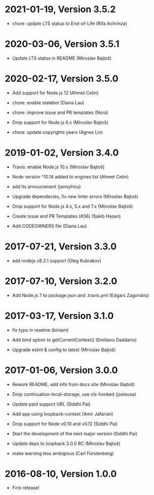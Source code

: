 2021-01-19, Version 3.5.2
=========================

 * chore: update LTS status to End-of-Life (Rifa Achrinza)


2020-03-06, Version 3.5.1
=========================

 * Update LTS status in README (Miroslav Bajtoš)


2020-02-17, Version 3.5.0
=========================

 * Add support for Node.js 12 (Ahmet Cetin)

 * chore: enable stalebot (Diana Lau)

 * chore: improve issue and PR templates (Nora)

 * Drop support for Node.js 6.x (Miroslav Bajtoš)

 * chore: update copyrights years (Agnes Lin)


2019-01-02, Version 3.4.0
=========================

 * Travis: enable Node.js 10.x (Miroslav Bajtoš)

 * Node version ^10.14 added to engines list (Ahmet Cetin)

 * add lts annoucement (jannyHou)

 * Upgrade dependecies, fix new linter errors (Miroslav Bajtoš)

 * Drop support for Node.js 4.x, 5.x and 7.x (Miroslav Bajtoš)

 * Create Issue and PR Templates (#36) (Sakib Hasan)

 * Add CODEOWNERS file (Diana Lau)


2017-07-21, Version 3.3.0
=========================

 * add nodejs v8.2.1 support (Oleg Kubrakov)


2017-07-10, Version 3.2.0
=========================

 * Add Node.js 7 to package.json and .travis.yml (Edgars Zagorskis)


2017-03-17, Version 3.1.0
=========================

 * fix typo in readme (biniam)

 * Add bind option to getCurrentContext() (Emiliano Daddario)

 * Upgrade eslint & config to latest (Miroslav Bajtoš)


2017-01-06, Version 3.0.0
=========================

 * Rework README, add info from docs site (Miroslav Bajtoš)

 * Drop continuation-local-storage, use cls-hooked (josieusa)

 * Update paid support URL (Siddhi Pai)

 * Add app using loopback-context (Amir Jafarian)

 * Drop support for Node v0.10 and v0.12 (Siddhi Pai)

 * Start the development of the next major version (Siddhi Pai)

 * Update deps to loopback 3.0.0 RC (Miroslav Bajtoš)

 * make warning less ambigious (Carl Fürstenberg)


2016-08-10, Version 1.0.0
=========================

 * First release!
